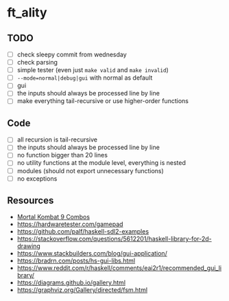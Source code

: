 # ft_ality

## TODO

-   [ ] check sleepy commit from wednesday
-   [ ] check parsing
-   [ ] simple tester (even just `make valid` and `make invalid`)
-   [ ] `--mode=normal|debug|gui` with normal as default
-   [ ] gui
-   [ ] the inputs should always be processed line by line
-   [ ] make everything tail-recursive or use higher-order functions

## Code

-   [ ] all recursion is tail-recursive
-   [ ] the inputs should always be processed line by line
-   [ ] no function bigger than 20 lines
-   [ ] no utility functions at the module level, everything is nested
-   [ ] modules (should not export unnecessary functions)
-   [ ] no exceptions

## Resources

-   [Mortal Kombat 9 Combos](https://www.eventhubs.com/guides/2012/nov/30/mortal-kombat-9-moves-characters-combos-and-strategy-guides/)
-   https://hardwaretester.com/gamepad
-   https://github.com/palf/haskell-sdl2-examples
-   https://stackoverflow.com/questions/5612201/haskell-library-for-2d-drawing
-   https://www.stackbuilders.com/blog/gui-application/
-   https://bradrn.com/posts/hs-gui-libs.html
-   https://www.reddit.com/r/haskell/comments/eai2r1/recommended_gui_library/
-   https://diagrams.github.io/gallery.html
-   https://graphviz.org/Gallery/directed/fsm.html
